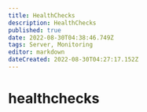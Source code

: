 ```yaml
---
title: HealthChecks
description: HealthChecks
published: true
date: 2022-08-30T04:38:46.749Z
tags: Server, Monitoring
editor: markdown
dateCreated: 2022-08-30T04:27:17.152Z
---
```

# healthchecks